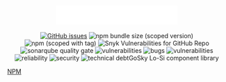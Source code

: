 <p align="center">
<img src="GoSky-white.svg" alt="goskyai">
</p>
<p align="center">
<a href="https://github.com/goskyai/lo-si/issues"><img alt="GitHub issues" src="https://img.shields.io/github/issues/goskyai/lo-si"></a>
<img alt="npm bundle size (scoped version)" src="https://img.shields.io/bundlephobia/minzip/@gosky/lo-si/latest">
<img alt="npm (scoped with tag)" src="https://img.shields.io/npm/v/@gosky/lo-si/latest">
<img alt="Snyk Vulnerabilities for GitHub Repo" src="https://img.shields.io/snyk/vulnerabilities/github/goskyai/lo-si">
<img alt="sonarqube quality gate" src="https://sonarqube.goskyai.com/api/project_badges/measure?project=goskyai_lo-si&metric=alert_status&token=ebffc66d783c87998d5522fde017e1a1cca8e1a6">
<img alt="vulnerabilities" src="https://sonarqube.goskyai.com/api/project_badges/measure?project=goskyai_lo-si&metric=vulnerabilities&token=ebffc66d783c87998d5522fde017e1a1cca8e1a6">
<img alt="bugs" src="https://sonarqube.goskyai.com/api/project_badges/measure?project=goskyai_lo-si&metric=bugs&token=ebffc66d783c87998d5522fde017e1a1cca8e1a6">
<img alt="vulnerabilities" src="https://sonarqube.goskyai.com/api/project_badges/measure?project=goskyai_lo-si&metric=vulnerabilities&token=ebffc66d783c87998d5522fde017e1a1cca8e1a6">
<img alt="reliability" src="https://sonarqube.goskyai.com/api/project_badges/measure?project=goskyai_lo-si&metric=reliability_rating&token=ebffc66d783c87998d5522fde017e1a1cca8e1a6">
<img alt="security" src="https://sonarqube.goskyai.com/api/project_badges/measure?project=goskyai_lo-si&metric=security_rating&token=ebffc66d783c87998d5522fde017e1a1cca8e1a6">
<img alt="technical debt" src="https://sonarqube.goskyai.com/api/project_badges/measure?project=goskyai_lo-si&metric=sq
</p>

# GoSky Lo-Si component library

[NPM](https://www.npmjs.com/package/@gosky/lo-si)
